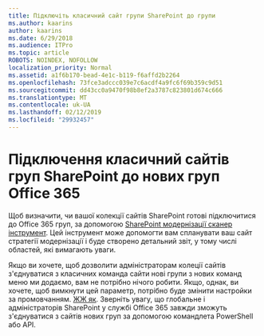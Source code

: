 ```yaml
---
title: Підключіть класичний сайт групи SharePoint до групи
ms.author: kaarins
author: kaarins
ms.date: 6/29/2018
ms.audience: ITPro
ms.topic: article
ROBOTS: NOINDEX, NOFOLLOW
localization_priority: Normal
ms.assetid: a1f6b170-bead-4e1c-b119-f6affd2b2264
ms.openlocfilehash: 73fce3adccc039e7c6acdf4a9fc6f69b359c9d51
ms.sourcegitcommit: dd43cc0a9470f98b8ef2a3787c823801d674c666
ms.translationtype: MT
ms.contentlocale: uk-UA
ms.lasthandoff: 02/12/2019
ms.locfileid: "29932457"
---
```

# <a name="connect-classic-sharepoint-team-sites-to-new-office-365-groups"></a>Підключення класичний сайтів груп SharePoint до нових груп Office 365

Щоб визначити, чи вашої колекції сайтів SharePoint готові підключитися до Office 365 груп, за допомогою [SharePoint модернізації сканер інструмент](https://go.microsoft.com/fwlink/?linkid=873066). Цей інструмент може допомогти вам спланувати ваш сайт стратегії модернізації і буде створено детальний звіт, у тому числі областей, які вимагають уваги.
  
Якщо ви хочете, щоб дозволити адміністраторам колеції сайтів з'єднуватися з класичних команда сайти нові групи з нових команд меню ми додаємо, вам не потрібно нічого робити. Якщо, однак, ви хочете, щоб вимкнути цей параметр, потрібно буде змінити настройки за промовчанням. [ЖЖ як](https://go.microsoft.com/fwlink/?linkid=2004316). Зверніть увагу, що глобальне і адміністраторів SharePoint у службі Office 365 завжди зможуть з'єднуватися з сайтів нових груп за допомогою командлета PowerShell або API.
  

